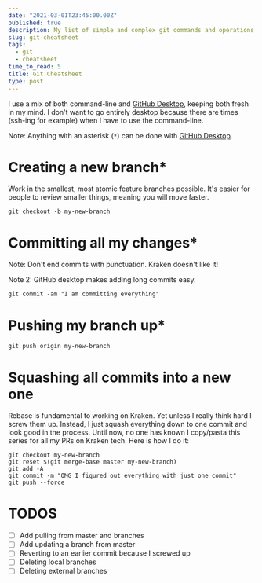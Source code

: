 ```yaml
---
date: "2021-03-01T23:45:00.00Z"
published: true
description: My list of simple and complex git commands and operations.
slug: git-cheatsheet
tags:
  - git
  - cheatsheet  
time_to_read: 5
title: Git Cheatsheet
type: post
---
```


I use a mix of both command-line and [GitHub Desktop](https://desktop.github.com/), keeping both fresh in my mind. I don't want to go entirely desktop because there are times (ssh-ing for example) when I have to use the command-line.

Note: Anything with an asterisk (`*`) can be done with [GitHub Desktop](https://desktop.github.com/). 

# Creating a new branch*

Work in the smallest, most atomic feature branches possible. It's easier for people to review smaller things, meaning you will move faster.

```
git checkout -b my-new-branch
```

# Committing all my changes*

Note: Don't end commits with punctuation. Kraken doesn't like it!

Note 2: GitHub desktop makes adding long commits easy.

```
git commit -am "I am committing everything"
```

# Pushing my branch up*

```
git push origin my-new-branch
```

# Squashing all commits into a new one

Rebase is fundamental to working on Kraken. Yet unless I really think hard I screw them up. Instead, I just squash everything down to one commit and look good in the process. Until now, no one has known I copy/pasta this series for all my PRs on Kraken tech. Here is how I do it:

```
git checkout my-new-branch
git reset $(git merge-base master my-new-branch)
git add -A
git commit -m "OMG I figured out everything with just one commit"
git push --force
```

# TODOS

- [ ] Add pulling from master and branches
- [ ] Add updating a branch from master
- [ ] Reverting to an earlier commit because I screwed up
- [ ] Deleting local branches
- [ ] Deleting external branches
